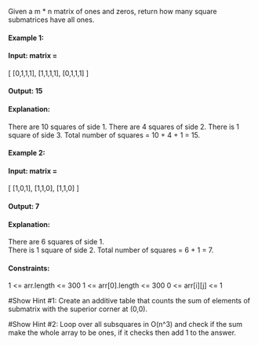 Given a m * n matrix of ones and zeros, return how many square submatrices have all ones.

 
#### Example 1:

#### Input: matrix =
[
  [0,1,1,1],
  [1,1,1,1],
  [0,1,1,1]
]
#### Output: 15
#### Explanation: 
There are 10 squares of side 1.
There are 4 squares of side 2.
There is  1 square of side 3.
Total number of squares = 10 + 4 + 1 = 15.
#### Example 2:

#### Input: matrix = 
[
  [1,0,1],
  [1,1,0],
  [1,1,0]
]
#### Output: 7
#### Explanation: 
There are 6 squares of side 1.  
There is 1 square of side 2. 
Total number of squares = 6 + 1 = 7.
 

#### Constraints:

1 <= arr.length <= 300
1 <= arr[0].length <= 300
0 <= arr[i][j] <= 1

#Show Hint #1:
Create an additive table that counts the sum of elements of submatrix with the superior corner at (0,0).

#Show Hint #2:
Loop over all subsquares in O(n^3) and check if the sum make the whole array to be ones, if it checks then add 1 to the answer.
